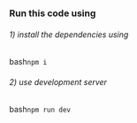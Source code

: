 ### Run this code using

###### 1) install the dependencies using 
bash`
  npm i
`
###### 2) use development server
bash`
  npm run dev
`

